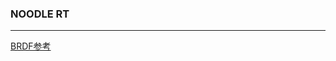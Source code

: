 ### NOODLE RT

--- 

[BRDF参考](https://digibug.ugr.es/bitstream/handle/10481/19751/rmontes_LSI-2012-001TR.pdf)